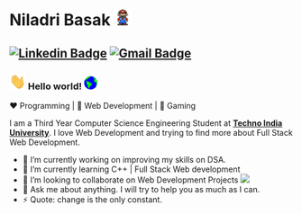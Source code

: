 # Niladri Basak&nbsp;<img src="https://github.com/a8hay/a8hay/blob/master/Mario_Hello_Big.gif" width="30px" height="30px">
[![Linkedin Badge](https://img.shields.io/badge/-a8hay-blue?style=flat-square&logo=Linkedin&logoColor=white&link=https://www.linkedin.com/in/niladri-nb/)](https://www.linkedin.com/in/niladri-nb/)
[![Gmail Badge](https://img.shields.io/badge/-7ct0v759s@relay.firefox.com-c14438?style=flat-square&logo=Gmail&logoColor=white&link=mailto:niladri.bn@gmail.com)](mailto:niladri.bn@gmail.com)
---
### <img src="https://github.com/a8hay/a8hay/blob/master/Hi.gif" width="29px" height="29px"> Hello world!&nbsp;<img src="https://github.com/a8hay/a8hay/blob/master/Earth.gif" width="24px" height="24px">  
:heart: Programming | :black_heart: Web Development | :blue_heart: Gaming
  
I am a Third Year Computer Science Engineering Student at <a href="https://www.technoindiauniversity.ac.in/"> <b>Techno India University</b></a>. I love Web Development and trying to find more about Full Stack Web Development. 

- 🔭 I’m currently working on improving my skills on DSA.
- 🌱 I’m currently learning C++ | Full Stack Web development 
- 👯 I’m looking to collaborate on Web Development Projects <img src="https://media.giphy.com/media/WUlplcMpOCEmTGBtBW/giphy.gif" width="30">
- 💬 Ask me about anything. I will try to help you as much as I can.
- ⚡ Quote: change is the only constant.
